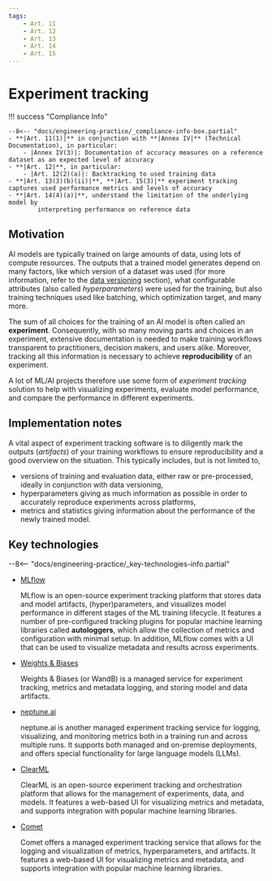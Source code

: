 ```yaml
---
tags:
    - Art. 11
    - Art. 12
    - Art. 13
    - Art. 14
    - Art. 15
---
```


# Experiment tracking

!!! success "Compliance Info"

    --8<-- "docs/engineering-practice/_compliance-info-box.partial"
    - **|Art. 11(1)|** in conjunction with **|Annex IV|** (Technical Documentation), in particular:
        - |Annex IV(3)|: Documentation of accuracy measures on a reference dataset as an expected level of accuracy
    - **|Art. 12|**, in particular:
        - |Art. 12(2)(a)|: Backtracking to used training data
    - **|Art. 13(3)(b)(ii)|**, **|Art. 15(3)|** experiment tracking captures used performance metrics and levels of accuracy
    - **|Art. 14(4)(a)|**, understand the limitation of the underlying model by
            interpreting performance on reference data

## Motivation

AI models are typically trained on large amounts of data, using lots of compute resources.
The outputs that a trained model generates depend on many factors, like which version of a dataset was used (for more information, refer to the [data versioning](data-governance/data-versioning.md) section),
what configurable attributes (also called _hyperparameters_) were used for the training, but also training techniques used like batching, which optimization target, and many more.

The sum of all choices for the training of an AI model is often called an **experiment**.
Consequently, with so many moving parts and choices in an experiment, extensive documentation is needed to make training workflows transparent to practitioners, decision makers, and users alike. Moreover, tracking all this information is necessary
to achieve **reproducibility** of an experiment.

A lot of ML/AI projects therefore use some form of _experiment tracking_ solution to help with visualizing experiments, evaluate model performance, and compare the performance in different experiments.

## Implementation notes

A vital aspect of experiment tracking software is to diligently mark the outputs (_artifacts_) of your training workflows to ensure reproducibility and a good overview on the situation.
This typically includes, but is not limited to,

-   versions of training and evaluation data, either raw or pre-processed, ideally in conjunction with data versioning,
-   hyperparameters giving as much information as possible in order to accurately reproduce experiments across platforms,
-   metrics and statistics giving information about the performance of the newly trained model.

## Key technologies

--8<-- "docs/engineering-practice/_key-technologies-info.partial"

-   [MLflow](https://mlflow.org/)

    MLflow is an open-source experiment tracking platform that stores data and model artifacts, (hyper)parameters, and visualizes model performance in different stages of the ML training lifecycle.
    It features a number of pre-configured tracking plugins for popular machine learning libraries called **autologgers**, which allow the collection of metrics and configuration with minimal setup.
    In addition, MLflow comes with a UI that can be used to visualize metadata and results across experiments.

-   [Weights & Biases](https://wandb.ai/)

    Weights & Biases (or WandB) is a managed service for experiment tracking, metrics and metadata logging, and storing model and data artifacts.

-   [neptune.ai](https://neptune.ai)

    neptune.ai is another managed experiment tracking service for logging, visualizing, and monitoring metrics both in a training run and across multiple runs.
    It supports both managed and on-premise deployments, and offers special functionality for large language models (LLMs).

-   [ClearML](https://clear.ml/docs/)

    ClearML is an open-source experiment tracking and orchestration platform that allows for the management of experiments, data, and models.
    It features a web-based UI for visualizing metrics and metadata, and supports integration with popular machine learning libraries.

-   [Comet](https://www.comet.com/)

    Comet offers a managed experiment tracking service that allows for the logging and visualization of metrics, hyperparameters, and artifacts.
    It features a web-based UI for visualizing metrics and metadata, and supports integration with popular machine learning libraries.
